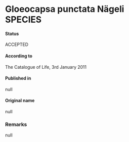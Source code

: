# Gloeocapsa punctata Nägeli SPECIES

#### Status
ACCEPTED

#### According to
The Catalogue of Life, 3rd January 2011

#### Published in
null

#### Original name
null

### Remarks
null